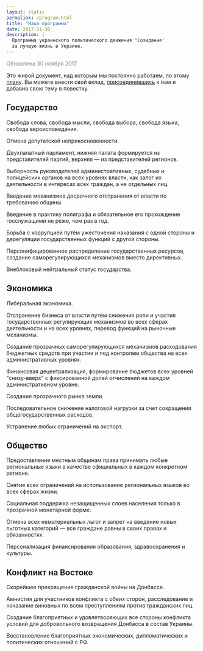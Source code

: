 ```yaml
---
layout: static
permalink: /program.html
title: "Наша программа"
date: 2017-11-30
description: |
  Программа украинского политического движения 'Созидание'
  за лучшую жизнь в Украине.
---
```


<p style="color:gray">Обновлена 30 ноября 2017.</p>

Это живой документ, над которым мы постоянно работаем, по этому
[плану](/agenda.html). Вы можете внести свой вклад, [присоединившись](/join.html)
к нам и добавив свою тему в повестку.

## Государство

Свобода слова, свобода мысли, свобода выбора, свобода языка, свобода вероисповедания.

Отмена депутатской неприкосновенности.

Двухпалатный парламент, нижняя палата формируется из представителей партий, верхняя &mdash; из представителей регионов.

Выборность руководителей административных, судебных и полицейских органов на всех уровнях власти, как залог их деятельности в интересах всех граждан, а не отдельных лиц.

Введение механизмов досрочного отстранения от власти по требованию общины.

Введение в практику полиграфа и обязательное его прохождение госслужащими не реже, чем раз в год.

Борьба с коррупцией путём ужесточения наказания с одной стороны и дерегуляции государственных функций с другой стороны.

Персонифицированное распределение государственных ресурсов, создание саморегулирующихся механизмов вместо директивных.

Внеблоковый нейтральный статус государства.

## Экономика

Либеральная экономика.

Отстранение бизнеса от власти путём снижения роли и участия государственных регулирующих механизмов во всех сферах деятельности и на всех уровнях, перевод функций на рыночные механизмы.

Создание прозрачных саморегулирующихся механизмов расходования бюджетных средств при участии и под контролем общества на всех административных уровнях.

Финансовая децентрализация, формирование бюджетов всех уровней "снизу-вверх" с фиксированной долей отчислений на каждом административном уровне.

Создание прозрачного рынка земли.

Последовательное снижение налоговой нагрузки за счет сокращения общегосударственных расходов.

Устранение любых ограничений на экспорт.


## Общество

Предоставление местным общинам права принимать любые региональные языки в качестве официальных в каждом конкретном регионе.

Снятие всех ограничений на использование региональных языков во всех сферах жизни.

Социальная поддержка незащищенных слоев населения только в прозрачной монетарной форме.

Отмена всех нематериальных льгот и запрет на введение новых льготных категорий &mdash; все граждане равны в своих правах и обязанностях.

Персонализация финансирования образования, здравоохранения и культуры.


## Конфликт на Востоке

Скорейшее прекращение гражданской войны на Донбассе.

Амнистия для участников конфликта с обеих сторон, расследование и наказание виновных по всем преступлениям против гражданских лиц.

Создание благоприятных и удовлетворяющих все стороны конфликта условий для добровольного возвращения Донбасса в состав Украины.

Восстановление благоприятных экономических, дипломатических и политических отношений с РФ.

